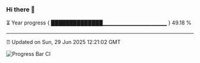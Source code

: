 ### Hi there 👋

⏳ Year progress { ██████████████▁▁▁▁▁▁▁▁▁▁▁▁▁▁▁▁ } 49.18 %

---

⏰ Updated on Sun, 29 Jun 2025 12:21:02 GMT

![Progress Bar CI](https://github.com/Shyam-Makwana/GitHub-Actions-Demo/workflows/Progress%20Bar%20CI/badge.svg)
